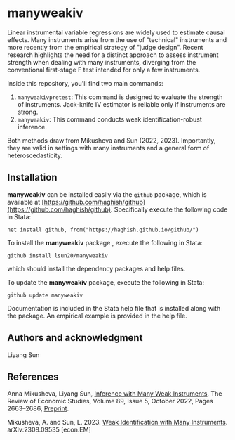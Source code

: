 # manyweakiv
Linear instrumental variable regressions are widely used to estimate causal effects. Many instruments  arise from the use of "technical" instruments and more recently from the empirical strategy of "judge design".  Recent research highlights the need for a distinct approach to assess instrument strength when dealing with many instruments, diverging from the conventional first-stage F test intended for only a few instruments.

Inside this repository, you'll find two main commands: 

1. `manyweakivpretest`: This command is designed to evaluate the strength of instruments. Jack-knife IV estimator is reliable only if instruments are strong.
2. `manyweakiv`: This command conducts weak identification-robust inference.

Both methods draw from Mikusheva and Sun (2022, 2023). Importantly, they are valid in settings with many instruments and a general form of heteroscedasticity.

## Installation
**manyweakiv** can be installed easily via the `github` package, which is available at [https://github.com/haghish/github](https://github.com/haghish/github).  Specifically execute the following code in Stata:

`net install github, from("https://haghish.github.io/github/")`

To install the **manyweakiv** package , execute the following in Stata:

`github install lsun20/manyweakiv`

which should install the dependency packages and help files.

To update the **manyweakiv**  package, execute the following in Stata:

`github update manyweakiv`

Documentation is included in the Stata help file that is installed along with the package.  An empirical example is provided in the help file.

## Authors and acknowledgment
Liyang Sun

## References
Anna Mikusheva, Liyang Sun, [Inference with Many Weak Instruments](https://doi.org/10.1093/restud/rdab097), The Review of Economic Studies, Volume 89, Issue 5, October 2022, Pages 2663–2686, [Preprint](https://arxiv.org/abs/2004.12445).

Mikusheva, A. and Sun, L. 2023. [Weak Identification with Many Instruments](https://arxiv.org/abs/2308.09535). arXiv:2308.09535 [econ.EM]
